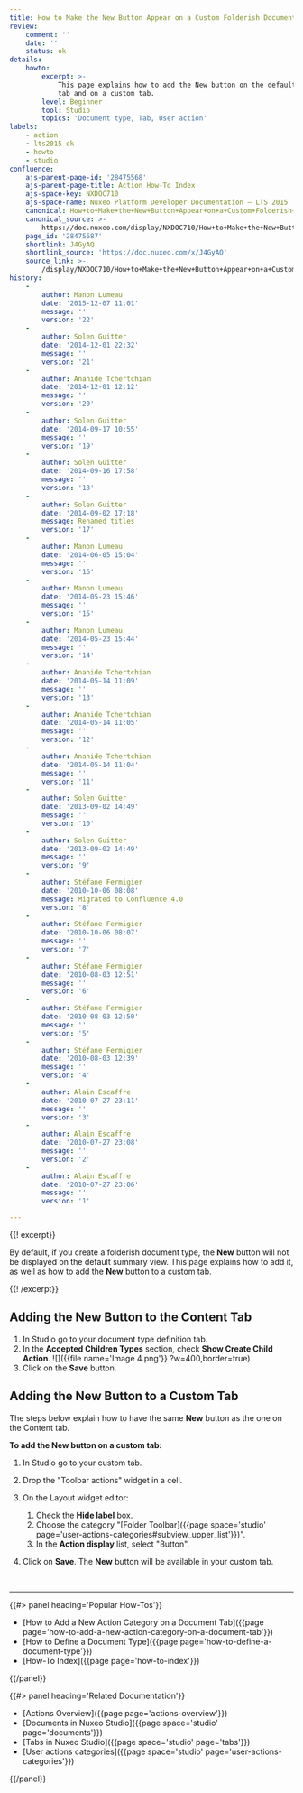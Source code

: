 ```yaml
---
title: How to Make the New Button Appear on a Custom Folderish Document
review:
    comment: ''
    date: ''
    status: ok
details:
    howto:
        excerpt: >-
            This page explains how to add the New button on the default Content
            tab and on a custom tab.  
        level: Beginner
        tool: Studio
        topics: 'Document type, Tab, User action'
labels:
    - action
    - lts2015-ok
    - howto
    - studio
confluence:
    ajs-parent-page-id: '28475568'
    ajs-parent-page-title: Action How-To Index
    ajs-space-key: NXDOC710
    ajs-space-name: Nuxeo Platform Developer Documentation — LTS 2015
    canonical: How+to+Make+the+New+Button+Appear+on+a+Custom+Folderish+Document
    canonical_source: >-
        https://doc.nuxeo.com/display/NXDOC710/How+to+Make+the+New+Button+Appear+on+a+Custom+Folderish+Document
    page_id: '28475687'
    shortlink: J4GyAQ
    shortlink_source: 'https://doc.nuxeo.com/x/J4GyAQ'
    source_link: >-
        /display/NXDOC710/How+to+Make+the+New+Button+Appear+on+a+Custom+Folderish+Document
history:
    - 
        author: Manon Lumeau
        date: '2015-12-07 11:01'
        message: ''
        version: '22'
    - 
        author: Solen Guitter
        date: '2014-12-01 22:32'
        message: ''
        version: '21'
    - 
        author: Anahide Tchertchian
        date: '2014-12-01 12:12'
        message: ''
        version: '20'
    - 
        author: Solen Guitter
        date: '2014-09-17 10:55'
        message: ''
        version: '19'
    - 
        author: Solen Guitter
        date: '2014-09-16 17:58'
        message: ''
        version: '18'
    - 
        author: Solen Guitter
        date: '2014-09-02 17:18'
        message: Renamed titles
        version: '17'
    - 
        author: Manon Lumeau
        date: '2014-06-05 15:04'
        message: ''
        version: '16'
    - 
        author: Manon Lumeau
        date: '2014-05-23 15:46'
        message: ''
        version: '15'
    - 
        author: Manon Lumeau
        date: '2014-05-23 15:44'
        message: ''
        version: '14'
    - 
        author: Anahide Tchertchian
        date: '2014-05-14 11:09'
        message: ''
        version: '13'
    - 
        author: Anahide Tchertchian
        date: '2014-05-14 11:05'
        message: ''
        version: '12'
    - 
        author: Anahide Tchertchian
        date: '2014-05-14 11:04'
        message: ''
        version: '11'
    - 
        author: Solen Guitter
        date: '2013-09-02 14:49'
        message: ''
        version: '10'
    - 
        author: Solen Guitter
        date: '2013-09-02 14:49'
        message: ''
        version: '9'
    - 
        author: Stéfane Fermigier
        date: '2010-10-06 08:08'
        message: Migrated to Confluence 4.0
        version: '8'
    - 
        author: Stéfane Fermigier
        date: '2010-10-06 08:07'
        message: ''
        version: '7'
    - 
        author: Stéfane Fermigier
        date: '2010-08-03 12:51'
        message: ''
        version: '6'
    - 
        author: Stéfane Fermigier
        date: '2010-08-03 12:50'
        message: ''
        version: '5'
    - 
        author: Stéfane Fermigier
        date: '2010-08-03 12:39'
        message: ''
        version: '4'
    - 
        author: Alain Escaffre
        date: '2010-07-27 23:11'
        message: ''
        version: '3'
    - 
        author: Alain Escaffre
        date: '2010-07-27 23:08'
        message: ''
        version: '2'
    - 
        author: Alain Escaffre
        date: '2010-07-27 23:06'
        message: ''
        version: '1'

---
```

{{! excerpt}}

By default, if you create a folderish document type, the **New** button will not be displayed on the default summary view. This page explains how to add it, as well as how to add the **New** button to a custom tab.&nbsp;

{{! /excerpt}}

## Adding the New&nbsp;Button to the Content Tab

1.  In Studio go to your document type definition tab.
2.  In the **Accepted Children Types** section, check **Show Create Child Action**.
    ![]({{file name='Image 4.png'}} ?w=400,border=true)
3.  Click on the **Save** button.

## Adding the New Button to a Custom Tab

The steps below explain how to have the same **New** button as the one on the Content tab.

**To add the New button on a custom tab:**

1.  In Studio go to your custom tab.
2.  Drop the "Toolbar actions" widget in a cell.
3.  On the Layout widget editor:

    1.  Check the **Hide label** box.
    2.  Choose the category "[Folder Toolbar]({{page space='studio' page='user-actions-categories#subview_upper_list'}})".&nbsp;
    3.  In the **Action display** list, select "Button".
4.  Click on **Save**.
    The **New** button will be available in your custom tab.

&nbsp;

* * *

<div class="row" data-equalizer data-equalize-on="medium"><div class="column medium-6">{{#> panel heading='Popular How-Tos'}}

*   [How to Add a New Action Category on a Document Tab]({{page page='how-to-add-a-new-action-category-on-a-document-tab'}})
*   [How to Define a Document Type]({{page page='how-to-define-a-document-type'}})
*   [How-To Index]({{page page='how-to-index'}})

{{/panel}}</div><div class="column medium-6">{{#> panel heading='Related Documentation'}}

*   [Actions Overview]({{page page='actions-overview'}})
*   [Documents in Nuxeo Studio]({{page space='studio' page='documents'}})
*   [Tabs in Nuxeo Studio]({{page space='studio' page='tabs'}})
*   [User actions categories]({{page space='studio' page='user-actions-categories'}})

{{/panel}}</div></div>